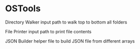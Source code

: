 # OSTools


Directory Walker
	input path to walk top to bottom all folders


File Printer
	input path to print file contents


JSON Builder
	helper file to build JSON file from different arrays
